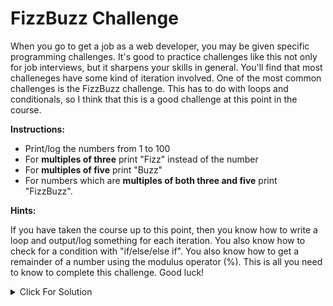 # FizzBuzz Challenge

When you go to get a job as a web developer, you may be given specific programming challenges. It's good to practice challenges like this not only for job interviews, but it sharpens your skills in general. You'll find that most challeneges have some kind of iteration involved. One of the most common challenges is the FizzBuzz challenge. This has to do with loops and conditionals, so I think that this is a good challenge at this point in the course.

**Instructions:**

- Print/log the numbers from 1 to 100
- For **multiples of three** print "Fizz" instead of the number
- For **multiples of five** print "Buzz"
- For numbers which are **multiples of both three and five** print "FizzBuzz".

**Hints:**

If you have taken the course up to this point, then you know how to write a loop and output/log something for each iteration. You also know how to check for a condition with "if/else/else if". You also know how to get a remainder of a number using the modulus operator (%). This is all you need to know to complete this challenge. Good luck!

<details>
  <summary>Click For Solution</summary>

 ### Solution 1: `For` Loop

```JavaScript
  for (let i = 1; i <= 100; i++) {
    if (i % 15 === 0) {
    	console.log("FizzBuzz");
    } else if (i % 3 === 0) {
    	console.log("Fizz");
    } else if (i % 5 === 0) {
    	console.log("Buzz");
    } else {
    	console.log(i);
    }
}
```

In the above code, we set out initialize expression to `1`. We set the condition to `i <= 100`. We set out increment expression to `i++`.

We first checked if `i` was divisible by **15**. Because this means `i` is divisible by both **3** and **5**. Since that is the case, we printed `"FizzBuzz"`. Then we checked to see if `i` was divisible by **3**. If so, we printed `"Fizz"`. Then we checked to see if `i` was divisible by **5**. If so, we printed `"Buzz"`. If `i` was not divisible by either **3** or **5**, we printed `i` (The current number).

### Solution 2: `While` Loop

```JavaScript
  let j = 1;

  while(j <= 100) {
    if (j % 15 === 0) {
    	console.log("FizzBuzz");
    } else if (j % 3 === 0) {
    	console.log("Fizz");
    } else if (j % 5 === 0) {
    	console.log("Buzz");
    } else {
    	console.log(j);
    }

    j++;
  }
```

We did the same thing here, just with a `while` loop

</details>
